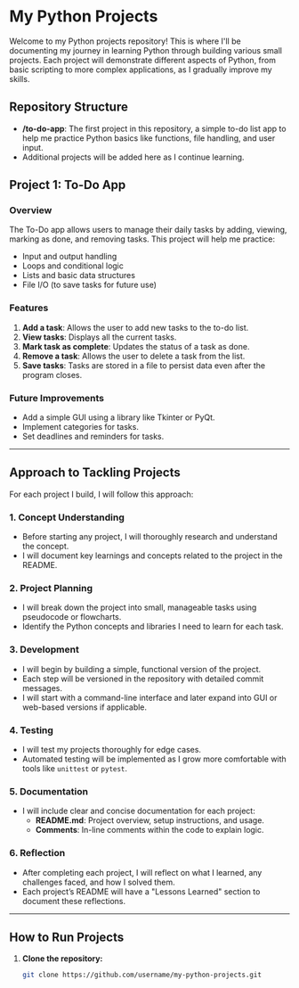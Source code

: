 # My Python Projects

Welcome to my Python projects repository! This is where I'll be documenting my journey in learning Python through building various small projects. Each project will demonstrate different aspects of Python, from basic scripting to more complex applications, as I gradually improve my skills.

## Repository Structure

- **/to-do-app**: The first project in this repository, a simple to-do list app to help me practice Python basics like functions, file handling, and user input.
- Additional projects will be added here as I continue learning.

## Project 1: To-Do App

### Overview

The To-Do app allows users to manage their daily tasks by adding, viewing, marking as done, and removing tasks. This project will help me practice:
- Input and output handling
- Loops and conditional logic
- Lists and basic data structures
- File I/O (to save tasks for future use)

### Features

1. **Add a task**: Allows the user to add new tasks to the to-do list.
2. **View tasks**: Displays all the current tasks.
3. **Mark task as complete**: Updates the status of a task as done.
4. **Remove a task**: Allows the user to delete a task from the list.
5. **Save tasks**: Tasks are stored in a file to persist data even after the program closes.

### Future Improvements

- Add a simple GUI using a library like Tkinter or PyQt.
- Implement categories for tasks.
- Set deadlines and reminders for tasks.

---

## Approach to Tackling Projects

For each project I build, I will follow this approach:

### 1. **Concept Understanding**

   - Before starting any project, I will thoroughly research and understand the concept.
   - I will document key learnings and concepts related to the project in the README.

### 2. **Project Planning**

   - I will break down the project into small, manageable tasks using pseudocode or flowcharts.
   - Identify the Python concepts and libraries I need to learn for each task.

### 3. **Development**

   - I will begin by building a simple, functional version of the project.
   - Each step will be versioned in the repository with detailed commit messages.
   - I will start with a command-line interface and later expand into GUI or web-based versions if applicable.

### 4. **Testing**

   - I will test my projects thoroughly for edge cases.
   - Automated testing will be implemented as I grow more comfortable with tools like `unittest` or `pytest`.

### 5. **Documentation**

   - I will include clear and concise documentation for each project:
     - **README.md**: Project overview, setup instructions, and usage.
     - **Comments**: In-line comments within the code to explain logic.

### 6. **Reflection**

   - After completing each project, I will reflect on what I learned, any challenges faced, and how I solved them.
   - Each project’s README will have a "Lessons Learned" section to document these reflections.

---

## How to Run Projects

1. **Clone the repository:**
   ```bash
   git clone https://github.com/username/my-python-projects.git
